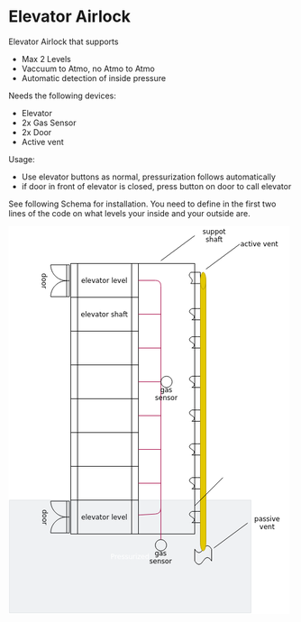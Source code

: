 # Elevator Airlock

Elevator Airlock that supports
 - Max 2 Levels
 - Vaccuum to Atmo, no Atmo to Atmo
 - Automatic detection of inside pressure

 Needs the following devices:
 - Elevator
 - 2x Gas Sensor
 - 2x Door
 - Active vent

 Usage:
 - Use elevator buttons as normal, pressurization follows automatically
 - if door in front of elevator is closed, press button on door to call elevator

 See following Schema for installation.
 You need to define in the first two lines of the code on what levels your inside and your outside are.

 ![picture](drawio-assets/elevator-airlock-Page-1.png)